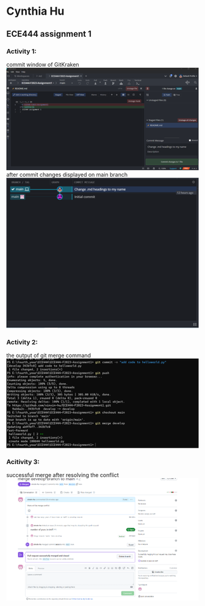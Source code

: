 # Cynthia Hu
## ECE444 assignment 1

### Activity 1:
commit window of GitKraken
![Alt text](<commit snapshot.PNG>)
after commit changes displayed on main branch
![Alt text](<after commit snapshot.PNG>)

### Activity 2:
the output of git merge command
![Alt text](<output of git merge.PNG>)

### Acitivity 3:
successful merge after resolving the conflict
![Alt text](<merge after resolving conflict.PNG>)